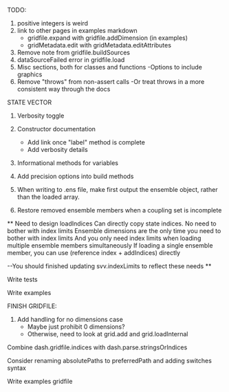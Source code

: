 TODO:

1. positive integers is weird
4. link to other pages in examples markdown
    - gridfile.expand with gridfile.addDimension (in examples)
    - gridMetadata.edit with gridMetadata.editAttributes
6. Remove note from gridfile.buildSources
7. dataSourceFailed error in gridfile.load
8. Misc sections, both for classes and functions
   -Options to include graphics
9. Remove "throws" from non-assert calls
    -Or treat throws in a more consistent way through the docs


STATE VECTOR
1. Verbosity toggle
2. Constructor documentation
    - Add link once "label" method is complete
    - Add verbosity details
3. Informational methods for variables

4. Add precision options into build methods
7. When writing to .ens file, make first output the ensemble object, rather than the loaded array.
8. Restore removed ensemble members when a coupling set is incomplete



**
Need to design loadIndices
Can directly copy state indices. No need to bother with index limits
Ensemble dimensions are the only time you need to bother with index limits
    And you only need index limits when loading multiple ensemble members simultaneously
    If loading a single ensemble member, you can use (reference index + addIndices) directly

--You should finished updating svv.indexLimits to reflect these needs
**



Write tests

Write examples



FINISH GRIDFILE:

1. Add handling for no dimensions case
    - Maybe just prohibit 0 dimensions?
    - Otherwise, need to look at grid.add and grid.loadInternal

Combine dash.gridfile.indices with dash.parse.stringsOrIndices

Consider renaming absolutePaths to preferredPath and adding switches syntax

Write examples
    gridfile